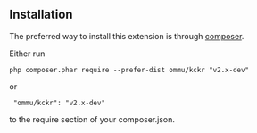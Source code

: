 Installation
------------
The preferred way to install this extension is through [composer](http://getcomposer.org/download/).

Either run

```
php composer.phar require --prefer-dist ommu/kckr "v2.x-dev"
```

 or
```
 "ommu/kckr": "v2.x-dev"
```

to the require section of your composer.json.
